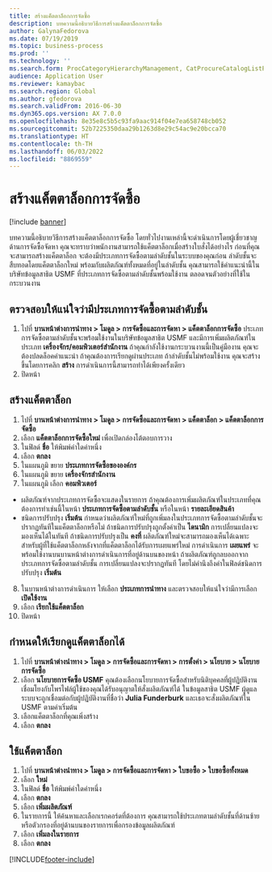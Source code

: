 ```yaml
---
title: สร้างแค็ตตาล็อกการจัดซื้อ
description: บทความนี้อธิบายวิธีการสร้างแค็ตตาล็อกการจัดซื้อ
author: GalynaFedorova
ms.date: 07/19/2019
ms.topic: business-process
ms.prod: ''
ms.technology: ''
ms.search.form: ProcCategoryHierarchyManagement, CatProcureCatalogListPage, CatProcureCatalogCreate, CatProcureCatalogEdit, SysPolicyListPage, SysPolicy, CatCatalogPolicyRule, PurchReqTableListPage, PurchReqCreate, PurchReqTable, PurchReqAddItem
audience: Application User
ms.reviewer: kamaybac
ms.search.region: Global
ms.author: gfedorova
ms.search.validFrom: 2016-06-30
ms.dyn365.ops.version: AX 7.0.0
ms.openlocfilehash: 8e35e8c5b5c93fa9aac914f04e7ea658748cb052
ms.sourcegitcommit: 52b7225350daa29b1263d8e29c54ac9e20bcca70
ms.translationtype: HT
ms.contentlocale: th-TH
ms.lasthandoff: 06/03/2022
ms.locfileid: "8869559"
---
```

# <a name="create-a-procurement-catalog"></a>สร้างแค็ตตาล็อกการจัดซื้อ

[!include [banner](../../includes/banner.md)]

บทความนี้อธิบายวิธีการสร้างแค็ตตาล็อกการจัดซื้อ โดยทั่วไปงานเหล่านี้จะดำเนินการโดยผู้เชี่ยวชาญด้านการจัดซื้อจัดหา  คุณจะทราบว่าพนักงานสามารถใช้แค็ตตาล็อกเมื่อสร้างใบสั่งได้อย่างไร ก่อนที่คุณจะสามารถสร้างแค็ตตาล็อก จะต้องมีประเภทการจัดซื้อตามลำดับชั้นในระบบของคุณก่อน ลำดับชั้นจะสืบทอดโดยแค็ตตาล็อกใหม่ พร้อมกับผลิตภัณฑ์ทั้งหมดที่อยู่ในลำดับชั้น คุณสามารถใช้คำแนะนำนี้ในบริษัทข้อมูลสาธิต USMF ที่ประเภทการจัดซื้อตามลำดับชั้นพร้อมใช้งาน ตลอดจนตัวอย่างที่ใช้ในกระบวนงาน


## <a name="ensure-that-a-procurement-category-hierarchy-exists"></a>ตรวจสอบให้แน่ใจว่ามีประเภทการจัดซื้อตามลำดับชั้น
1. ไปที่ **บานหน้าต่างการนำทาง > โมดูล > การจัดซื้อและการจัดหา > แค็ตตาล็อกการจัดซื้อ** ประเภทการจัดซื้อตามลำดับชั้นจะพร้อมใช้งานในบริษัทข้อมูลสาธิต USMF และมีการเพิ่มผลิตภัณฑ์ในประเภท **เครื่องจักร/คอมพิวเตอร์สำนักงาน** ถ้าคุณกำลังใช้งานกระบวนงานนี้เป็นคู่มืองาน คุณจะต้องปลดล็อคคำแนะนำ ถ้าคุณต้องการเรียกดูผ่านประเภท ถ้าลำดับชั้นไม่พร้อมใช้งาน คุณจะสร้างขึ้นโดยการคลิก **สร้าง** การดำเนินการนี้สามารถทำได้เพียงครั้งเดียว  
2. ปิดหน้า

## <a name="create-a-catalog"></a>สร้างแค็ตตาล็อก
1. ไปที่ **บานหน้าต่างการนำทาง > โมดูล > การจัดซื้อและการจัดหา > แค็ตตาล็อก > แค็ตตาล็อกการจัดซื้อ**
2. เลือก **แค็ตตาล็อกการจัดซื้อใหม่** เพื่อเปิดกล่องโต้ตอบการวาง
3. ในฟิลด์ **ชื่อ** ให้พิมพ์ค่าใดค่าหนึ่ง
4. เลือก **ตกลง**
5. ในแผนภูมิ ขยาย **ประเภทการจัดซื้อขององค์กร**
6. ในแผนภูมิ ขยาย **เครื่องจักรสำนักงาน**
7. ในแผนภูมิ เลือก **คอมพิวเตอร์**

  - ผลิตภัณฑ์จากประเภทการจัดซื้อจะแสดงในรายการ  ถ้าคุณต้องการเพิ่มผลิตภัณฑ์ในประเภทที่คุณต้องการทำเช่นนี้ในหน้า **ประเภทการจัดซื้อตามลำดับชั้น** หรือในหน้า **รายละเอียดสินค้า**  
  - ชนิดการปรับปรุง **เริ่มต้น** กำหนดว่าผลิตภัณฑ์ใหม่ที่ถูกเพิ่มลงในประเภทการจัดซื้อตามลำดับชั้นจะปรากฏทันทีในแค็ตตาล็อกหรือไม่ ถ้าชนิดการปรับปรุงถูกตั้งค่าเป็น **ไดนามิก** การเปลี่ยนแปลงจะมองเห็นได้ในทันที ถ้าชนิดการปรับปรุงเป็น **คงที่** ผลิตภัณฑ์ใหม่จะสามารถมองเห็นได้เฉพาะสำหรับผู้ที่ใช้แค็ตตาล็อกหลังจากที่แค็ตตาล็อกได้รับการเผยแพร่ใหม่ การดำเนินการ **เผยแพร่** จะพร้อมใช้งานบนบานหน้าต่างการดำเนินการที่อยู่ด้านบนของหน้า ถ้าผลิตภัณฑ์ถูกลบออกจากประเภทการจัดซื้อตามลำดับชั้น การเปลี่ยนแปลงจะปรากฏทันที โดยไม่คำนึงถึงค่าในฟิลด์ชนิดการปรับปรุง **เริ่มต้น**  

8. ในบานหน้าต่างการดำเนินการ ให้เลือก **ประเภทการนำทาง** และตรวจสอบให้แน่ใจว่ามีการเลือก **เปิดใช้งาน**
9. เลือก **เรียกใช้แค็ตตาล็อก**
10. ปิดหน้า

## <a name="make-the-catalog-visible"></a>กำหนดให้เรียกดูแค็ตตาล็อกได้
1. ไปที่ **บานหน้าต่างนำทาง > โมดูล > การจัดซื้อและการจัดหา > การตั้งค่า > นโยบาย > นโยบายการจัดซื้อ**
2. เลือก **นโยบายการจัดซื้อ USMF** คุณต้องเลือกนโยบายการจัดซื้อสำหรับนิติบุคคลที่ผู้ปฏิบัติงานเชื่อมโยงกับโพรไฟล์ผู้ใช้ของคุณได้รับอนุญาตให้สั่งผลิตภัณฑ์ได้ ในข้อมูลสาธิต USMF ผู้ดูแลระบบจะถูกเชื่อมต่อกับผู้ปฏิบัติงานที่ชื่อว่า **Julia Funderburk** และเธอจะสั่งผลิตภัณฑ์ใน USMF ตามค่าเริ่มต้น  
3. เลือกแค็ตตาล็อกที่คุณเพิ่งสร้าง
4. เลือก **ตกลง**

## <a name="use-the-catalog"></a>ใช้แค็ตตาล็อก
1. ไปที่ **บานหน้าต่างนำทาง > โมดูล > การจัดซื้อและการจัดหา > ใบขอซื้อ > ใบขอซื้อทั้งหมด**
2. เลือก **ใหม่**
3. ในฟิลด์ **ชื่อ** ให้พิมพ์ค่าใดค่าหนึ่ง
4. เลือก **ตกลง**
5. เลือก **เพิ่มผลิตภัณฑ์**
6. ในรายการนี้ ให้ค้นหาและเลือกเรกคอร์ดที่ต้องการ คุณสามารถใช้ประเภทตามลำดับชั้นที่ด้านซ้ายหรือตัวกรองที่อยู่ด้านบนของรายการเพื่อกรองข้อมูลผลิตภัณฑ์  
7. เลือก **เพิ่มลงในรายการ**
8. เลือก **ตกลง**



[!INCLUDE[footer-include](../../../includes/footer-banner.md)]